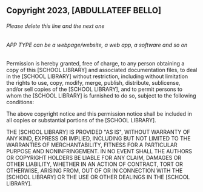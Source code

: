 ## Copyright 2023, [ABDULLATEEF BELLO]

###### Please delete this line and the next one
###### APP TYPE can be a webpage/website, a web app, a software and so on

Permission is hereby granted, free of charge, to any person obtaining a copy of this [SCHOOL LIBRARY] and associated documentation files, to deal in the [SCHOOL LIBRARY] without restriction, including without limitation the rights to use, copy, modify, merge, publish, distribute, sublicense, and/or sell copies of the [SCHOOL LIBRARY], and to permit persons to whom the [SCHOOL LIBRARY] is furnished to do so, subject to the following conditions:

The above copyright notice and this permission notice shall be included in all copies or substantial portions of the [SCHOOL LIBRARY].

THE [SCHOOL LIBRARY] IS PROVIDED "AS IS", WITHOUT WARRANTY OF ANY KIND, EXPRESS OR IMPLIED, INCLUDING BUT NOT LIMITED TO THE WARRANTIES OF MERCHANTABILITY, FITNESS FOR A PARTICULAR PURPOSE AND NONINFRINGEMENT. IN NO EVENT SHALL THE AUTHORS OR COPYRIGHT HOLDERS BE LIABLE FOR ANY CLAIM, DAMAGES OR OTHER LIABILITY, WHETHER IN AN ACTION OF CONTRACT, TORT OR OTHERWISE, ARISING FROM, OUT OF OR IN CONNECTION WITH THE [SCHOOL LIBRARY] OR THE USE OR OTHER DEALINGS IN THE [SCHOOL LIBRARY].
